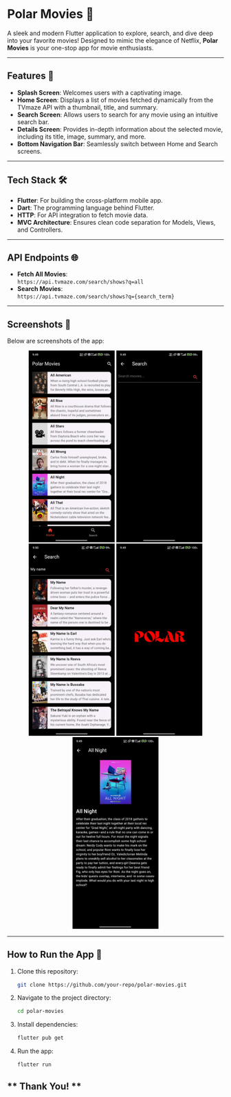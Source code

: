 # **Polar Movies 🎥**  
A sleek and modern Flutter application to explore, search, and dive deep into your favorite movies! Designed to mimic the elegance of Netflix, **Polar Movies** is your one-stop app for movie enthusiasts.

---

## **Features 🚀**  
- **Splash Screen**: Welcomes users with a captivating image.  
- **Home Screen**: Displays a list of movies fetched dynamically from the TVmaze API with a thumbnail, title, and summary.  
- **Search Screen**: Allows users to search for any movie using an intuitive search bar.  
- **Details Screen**: Provides in-depth information about the selected movie, including its title, image, summary, and more.  
- **Bottom Navigation Bar**: Seamlessly switch between Home and Search screens.  

---

## **Tech Stack 🛠️**  
- **Flutter**: For building the cross-platform mobile app.  
- **Dart**: The programming language behind Flutter.  
- **HTTP**: For API integration to fetch movie data.  
- **MVC Architecture**: Ensures clean code separation for Models, Views, and Controllers.  

---

## **API Endpoints 🌐**  
- **Fetch All Movies**:  
  `https://api.tvmaze.com/search/shows?q=all`  
- **Search Movies**:  
  `https://api.tvmaze.com/search/shows?q={search_term}`  

---

## **Screenshots 📸**  
Below are screenshots of the app:  

<p align="center">
  <img src="assets/screenshots/mobile_screenshot_one.jpg" alt="Screenshot 1" width="200">
  <img src="assets/screenshots/mobile_screenshot_two.jpg" alt="Screenshot 2" width="200">
  <img src="assets/screenshots/mobile_screenshot_three.jpg" alt="Screenshot 3" width="200">
  <img src="assets/screenshots/mobile_screenshot_four.jpg" alt="Screenshot 4" width="200">
  <img src="assets/screenshots/mobile_screenshot_five.jpg" alt="Screenshot 5" width="200">
</p>  

---

## **How to Run the App 🏃**  
1. Clone this repository:  
   ```bash
   git clone https://github.com/your-repo/polar-movies.git
2. Navigate to the project directory:
   ```bash
   cd polar-movies
3. Install dependencies:
   ```bash
   flutter pub get
4. Run the app:
   ```bash
   flutter run

## ** Thank You! **

